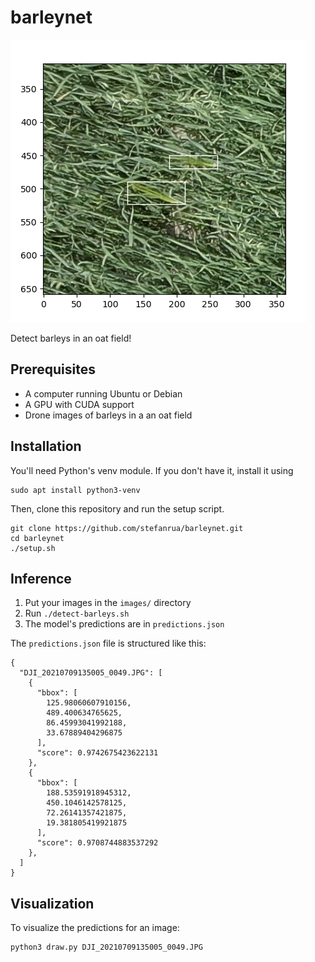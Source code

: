 # barleynet

![](barley-detection.png)

Detect barleys in an oat field!

## Prerequisites

- A computer running Ubuntu or Debian
- A GPU with CUDA support
- Drone images of barleys in a an oat field

## Installation

You'll need Python's venv module. If you don't have it, install it using
```
sudo apt install python3-venv
```

Then, clone this repository and run the setup script.
```
git clone https://github.com/stefanrua/barleynet.git
cd barleynet
./setup.sh
```

## Inference

1. Put your images in the `images/` directory
1. Run `./detect-barleys.sh`
1. The model's predictions are in `predictions.json`

The `predictions.json` file is structured like this:
```
{
  "DJI_20210709135005_0049.JPG": [
    {
      "bbox": [
        125.98060607910156,
        489.400634765625,
        86.45993041992188,
        33.67889404296875
      ],
      "score": 0.9742675423622131
    },
    {
      "bbox": [
        188.53591918945312,
        450.1046142578125,
        72.26141357421875,
        19.381805419921875
      ],
      "score": 0.9708744883537292
    },
  ]
}
```

## Visualization

To visualize the predictions for an image:
```
python3 draw.py DJI_20210709135005_0049.JPG
```
